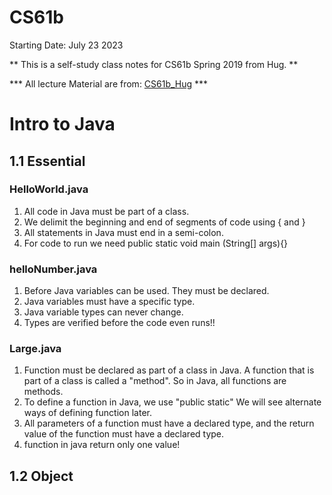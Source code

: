 # CS61b
Starting Date: July 23 2023

** This is a self-study class notes for CS61b Spring 2019 from Hug. **

*** All lecture Material are from: [CS61b_Hug](https://joshhug.gitbooks.io/hug61b/content/chap1/chap12.html) ***


# Intro to Java 

## 1.1 Essential

### HelloWorld.java
1. All code in Java must be part of a class.
2. We delimit the beginning and end of segments of
    code using { and }
3. All statements in Java must end in a semi-colon.
4. For code to run we need public static void main (String[] args){}

### helloNumber.java
1. Before Java variables can be used. They must be declared.
2. Java variables must have a specific type.
3. Java variable types can never change.
4. Types are verified before the code even runs!!


### Large.java
1. Function must be declared as part of a class in Java. A function that is part of a class is called a "method". So in Java, all functions are methods.
2. To define a function in Java, we use "public static" We will see alternate ways of defining function later.
3. All parameters of a function must have a declared type, and the return value of the function must have a declared type.
4. function in java return only one value!
 

## 1.2 Object